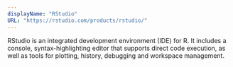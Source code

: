 ```yaml
---
displayName: "RStudio"
URL: "https://rstudio.com/products/rstudio/"
---
```


RStudio is an integrated development environment (IDE) for R. It includes a console, syntax-highlighting editor that supports direct code execution, as well as tools for plotting, history, debugging and workspace management.
